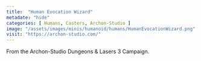```yaml
---
title:  "Human Evocation Wizard"
metadate: "hide"
categories: [ Humans, Casters, Archon-Studio ]
image: "/assets/images/minis/humanoid/humans/HumanEvocationWizard.png"
visit: "https://archon-studio.com/"
---
```

From the Archon-Studio Dungeons & Lasers 3 Campaign.